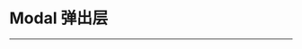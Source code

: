 # Modal 弹出层
----
<!-- ### 基础用法
 使用```action-text-color```、```bg-color```和```placeholder```属性来定义 Search 的样式。
``` html
<form action="/"><xm-search bg-color="#09c" @action="searchAction" v-model="value"></xm-search></form>

<xm-search placeholder="自定义placeholder" v-model="value" show-action @action="searchAction" @input="inputAction" action-text-color="#2d8cf0">search</xm-search>
```

### 属性
| 参数      | 说明    | 类型      | 可选值       | 默认值   |
|---------- |-------- |---------- |-------------  |-------- |
| action-text-color  | 方法文字颜色   | string    |  自定义  |     —    |
| bg-color     | 背景颜色   | string  | 自定义 |  —   |
| placeholder     | placeholder   | string    | 自定义 |   请输入搜索关键字    |

### 方法
| 参数      | 说明    | 类型      | 可选值       | 默认值   |
|---------- |-------- |---------- |-------------  |-------- |
| action     | 按钮操作   | string    |  自定义  |     —    |
| input     | input监听方法   | string  |  自定义  |  —   | -->
